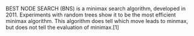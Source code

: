 BEST NODE SEARCH (BNS) is a minimax search algorithm, developed in 2011. Experiments with random trees show it to be the most efficient minimax algorithm. This algorithm does tell which move leads to minmax, but does not tell the evaluation of minimax.[1]
